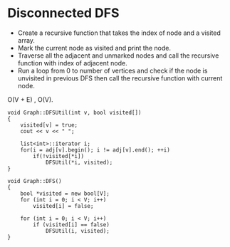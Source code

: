 # Disconnected DFS

* Create a recursive function that takes the index of node and a visited array.
* Mark the current node as visited and print the node.
* Traverse all the adjacent and unmarked nodes and call the recursive function with index of adjacent node.
* Run a loop from 0 to number of vertices and check if the node is unvisited in previous DFS then call the recursive function with current node.

O(V + E) , O(V).

```
void Graph::DFSUtil(int v, bool visited[]) 
{ 
	visited[v] = true; 
	cout << v << " "; 

	list<int>::iterator i; 
	for(i = adj[v].begin(); i != adj[v].end(); ++i) 
		if(!visited[*i]) 
			DFSUtil(*i, visited); 
} 

void Graph::DFS() 
{  
	bool *visited = new bool[V]; 
	for (int i = 0; i < V; i++) 
		visited[i] = false; 

	for (int i = 0; i < V; i++) 
		if (visited[i] == false) 
			DFSUtil(i, visited); 
} 
```